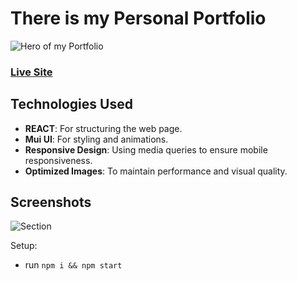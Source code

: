 # There is my Personal Portfolio 

![Hero of my Portfolio](https://i.ibb.co/9Yv1VTZ/Hero.png)

### [Live Site]()


## Technologies Used

- **REACT**: For structuring the web page.
- **Mui UI**: For styling and animations.
- **Responsive Design**: Using media queries to ensure mobile responsiveness.
- **Optimized Images**: To maintain performance and visual quality.


## Screenshots
![Section](https://i.ibb.co/k0L8k52/Portfolio.png)

Setup:
- run ```npm i && npm start```


